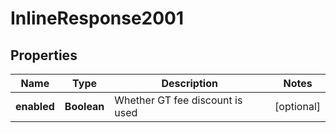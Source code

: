 

# InlineResponse2001

## Properties

Name | Type | Description | Notes
------------ | ------------- | ------------- | -------------
**enabled** | **Boolean** | Whether GT fee discount is used |  [optional]



